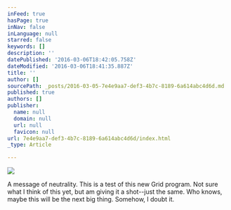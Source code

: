 ```yaml
---
inFeed: true
hasPage: true
inNav: false
inLanguage: null
starred: false
keywords: []
description: ''
datePublished: '2016-03-06T18:42:05.758Z'
dateModified: '2016-03-06T18:41:35.887Z'
title: ''
author: []
sourcePath: _posts/2016-03-05-7e4e9aa7-def3-4b7c-8189-6a614abc4d6d.md
published: true
authors: []
publisher:
  name: null
  domain: null
  url: null
  favicon: null
url: 7e4e9aa7-def3-4b7c-8189-6a614abc4d6d/index.html
_type: Article

---
```

![](https://the-grid-user-content.s3-us-west-2.amazonaws.com/23616c98-3afc-4d56-9571-4fdba8bb61e6.png)

A message of neutrality.  This is a test of this new Grid program. Not sure what I think of this yet, but am giving it a shot--just the same. Who knows, maybe this will be the next big thing.  Somehow, I doubt it.